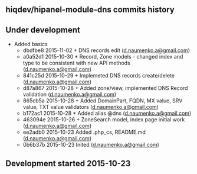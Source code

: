 hiqdev/hipanel-module-dns commits history
-----------------------------------------

## Under development

- Added basics
    - dbdfbe8 2015-11-02  + DNS records edit (d.naumenko.a@gmail.com)
    - a0a52d1 2015-10-30  * Record, Zone models - changed index and type to be consistent with new API methods (d.naumenko.a@gmail.com)
    - 841c25d 2015-10-29  + Implemeted DNS records create/delete (d.naumenko.a@gmail.com)
    - d87a867 2015-10-28  + Added zone/view, implemented DNS Record validation (d.naumenko.a@gmail.com)
    - 865cb5a 2015-10-28  + Added DomainPart, FQDN, MX value, SRV value, TXT value validators (d.naumenko.a@gmail.com)
    - b172ac1 2015-10-28  * Added alias @dns (d.naumenko.a@gmail.com)
    - 463094e 2015-10-26  + ZoneSearch model, index page initial work (d.naumenko.a@gmail.com)
    - ee2adb0 2015-10-23 Added .php_cs, README.md (d.naumenko.a@gmail.com)
    - 0b6b37b 2015-10-23 Inited (d.naumenko.a@gmail.com)

## Development started 2015-10-23

